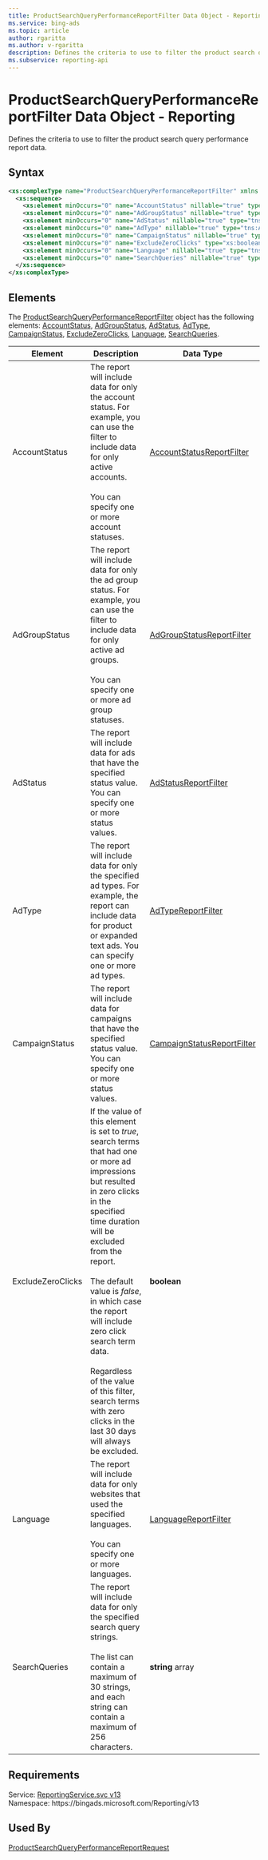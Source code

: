 ```yaml
---
title: ProductSearchQueryPerformanceReportFilter Data Object - Reporting
ms.service: bing-ads
ms.topic: article
author: rgaritta
ms.author: v-rgaritta
description: Defines the criteria to use to filter the product search query performance report data.
ms.subservice: reporting-api
---
```

# ProductSearchQueryPerformanceReportFilter Data Object - Reporting
Defines the criteria to use to filter the product search query performance report data.

## Syntax
```xml
<xs:complexType name="ProductSearchQueryPerformanceReportFilter" xmlns:xs="http://www.w3.org/2001/XMLSchema">
  <xs:sequence>
    <xs:element minOccurs="0" name="AccountStatus" nillable="true" type="tns:AccountStatusReportFilter" />
    <xs:element minOccurs="0" name="AdGroupStatus" nillable="true" type="tns:AdGroupStatusReportFilter" />
    <xs:element minOccurs="0" name="AdStatus" nillable="true" type="tns:AdStatusReportFilter" />
    <xs:element minOccurs="0" name="AdType" nillable="true" type="tns:AdTypeReportFilter" />
    <xs:element minOccurs="0" name="CampaignStatus" nillable="true" type="tns:CampaignStatusReportFilter" />
    <xs:element minOccurs="0" name="ExcludeZeroClicks" type="xs:boolean" />
    <xs:element minOccurs="0" name="Language" nillable="true" type="tns:LanguageReportFilter" />
    <xs:element minOccurs="0" name="SearchQueries" nillable="true" type="q14:ArrayOfstring" xmlns:q14="http://schemas.microsoft.com/2003/10/Serialization/Arrays" />
  </xs:sequence>
</xs:complexType>
```

## <a name="elements"></a>Elements

The [ProductSearchQueryPerformanceReportFilter](productsearchqueryperformancereportfilter.md) object has the following elements: [AccountStatus](#accountstatus), [AdGroupStatus](#adgroupstatus), [AdStatus](#adstatus), [AdType](#adtype), [CampaignStatus](#campaignstatus), [ExcludeZeroClicks](#excludezeroclicks), [Language](#language), [SearchQueries](#searchqueries).

|Element|Description|Data Type|
|-----------|---------------|-------------|
|<a name="accountstatus"></a>AccountStatus|The report will include data for only the account status. For example, you can use the filter to include data for only active accounts.<br/><br/>You can specify one or more account statuses.|[AccountStatusReportFilter](accountstatusreportfilter.md)|
|<a name="adgroupstatus"></a>AdGroupStatus|The report will include data for only the ad group status. For example, you can use the filter to include data for only active ad groups.<br/><br/>You can specify one or more ad group statuses.|[AdGroupStatusReportFilter](adgroupstatusreportfilter.md)|
|<a name="adstatus"></a>AdStatus|The report will include data for ads that have the specified status value. You can specify one or more status values.|[AdStatusReportFilter](adstatusreportfilter.md)|
|<a name="adtype"></a>AdType|The report will include data for only the specified ad types. For example, the report can include data for product or expanded text ads. You can specify one or more ad types.|[AdTypeReportFilter](adtypereportfilter.md)|
|<a name="campaignstatus"></a>CampaignStatus|The report will include data for campaigns that have the specified status value. You can specify one or more status values.|[CampaignStatusReportFilter](campaignstatusreportfilter.md)|
|<a name="excludezeroclicks"></a>ExcludeZeroClicks|If the value of this element is set to *true*, search terms that had one or more ad impressions but resulted in zero clicks in the specified time duration will be excluded from the report.<br/><br/>The default value is *false*, in which case the report will include zero click search term data.<br/><br/>Regardless of the value of this filter, search terms with zero clicks in the last 30 days will always be excluded.|**boolean**|
|<a name="language"></a>Language|The report will include data for only websites that used the specified languages.<br/><br/>You can specify one or more languages.|[LanguageReportFilter](languagereportfilter.md)|
|<a name="searchqueries"></a>SearchQueries|The report will include data for only the specified search query strings.<br/><br/>The list can contain a maximum of 30 strings, and each string can contain a maximum of 256 characters.|**string** array|

## Requirements
Service: [ReportingService.svc v13](https://reporting.api.bingads.microsoft.com/Api/Advertiser/Reporting/v13/ReportingService.svc)  
Namespace: https\://bingads.microsoft.com/Reporting/v13  

## Used By
[ProductSearchQueryPerformanceReportRequest](productsearchqueryperformancereportrequest.md)  
